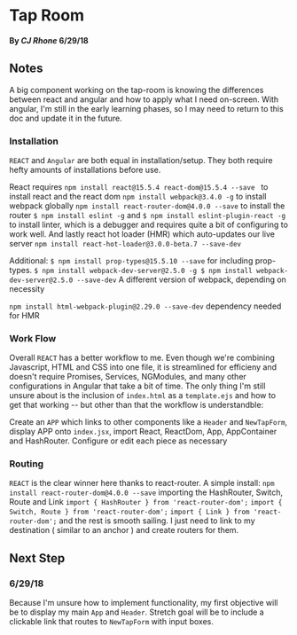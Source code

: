 # Tap Room #

#### By _**CJ Rhone**_ 6/29/18


## Notes ##

A big component working on the tap-room is knowing the differences between react and angular and how to apply what I need on-screen. With angular, I'm still in the early learning phases, so I may need to return to this doc and update it in the future.

### Installation ###

`REACT` and `Angular` are both equal in installation/setup. They both require hefty amounts of installations before use.

React requires `npm install react@15.5.4 react-dom@15.5.4 --save ` to install react and the react dom `npm install webpack@3.4.0 -g` to install webpack globally `npm install react-router-dom@4.0.0 --save` to install the router `$ npm install eslint -g` and `$ npm install eslint-plugin-react -g` to install linter, which is a debugger and requires quite a bit of configuring to work well. And lastly react hot loader (HMR) which auto-updates our live server `npm install react-hot-loader@3.0.0-beta.7 --save-dev`

Additional:
`$ npm install prop-types@15.5.10 --save`
for including prop-types.
`$ npm install webpack-dev-server@2.5.0 -g
$ npm install webpack-dev-server@2.5.0 --save-dev`
A different version of webpack, depending on necessity

`npm install html-webpack-plugin@2.29.0 --save-dev`
dependency needed for HMR

### Work Flow ###

Overall `REACT` has a better workflow to me. Even though we're combining Javascript, HTML and CSS into one file, it is streamlined for efficieny and doesn't require Promises, Services, NGModules, and many other configurations in Angular that take a bit of time. The only thing I'm still unsure about is the inclusion of `index.html` as a `template.ejs` and how to get that working -- but other than that the workflow is understandble:

 Create an `APP` which links to other components like a `Header` and `NewTapForm`, display APP onto `index.jsx`, import React, ReactDom, App, AppContainer and HashRouter. Configure or edit each piece as necessary

### Routing ###

`REACT` is the clear winner here thanks to react-router. A simple install: `npm install react-router-dom@4.0.0 --save` importing the HashRouter, Switch, Route and Link `import { HashRouter } from 'react-router-dom';` `import { Switch, Route } from 'react-router-dom';` `import { Link } from 'react-router-dom';` and the rest is smooth sailing. I just need to link to my destination ( similar to an anchor ) and create routers for them.

## Next Step ##

### 6/29/18
Because I'm unsure how to implement functionality, my first objective will be to display my main `App` and `Header`. Stretch goal will be to include a clickable link that routes to `NewTapForm` with input boxes.
